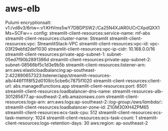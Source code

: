 # aws-elb
Pulumi
encryptionsalt: v1:/vd8v3/6rtw=:v1:KHVms5wY7DBDPSW2:/Ca25N4XJAR0UCrCXpdQXX1Ms+SCFw==
config:
    streamlit-client-resources:service-name: mf-abs
    streamlit-client-resources:cluster-name: Streamlit
    streamlit-client-resources:vpc: StreamlitStack-VPC
    streamlit-client-resources:vpc-id: vpc-03f29ebfd2def1030
    streamlit-client-resources:vpc-ip-cidr: 10.168.0.0/16
    streamlit-client-resources:private-app-subnet-1: subnet-05ed7f90b2891386d
    streamlit-client-resources:private-app-subnet-2: subnet-08566bf5c1d3e9b5b
    streamlit-client-resources:listener-arn: arn:aws:elasticloadbalancing:ap-southeast-2:422890657323:listener/app/streamlit-resources-alb/446f11f8f52d0109/c5cbe6c7875f1020
    streamlit-client-resources:client-url: abs.managedfunctions.app
    streamlit-client-resources:port: 8501
    streamlit-client-resources:loadbalancer-dns-name: streamlit-resources-alb-301285677.ap-southeast-2.elb.amazonaws.com
    streamlit-client-resources:logs-arn: arn:aws:logs:ap-southeast-2:*:log-group:/aws/lambda/*:*:*
    streamlit-client-resources:loadbalancer-zone-id: Z1GM3OXH4ZPM65
    streamlit-client-resources:ecs-task-cpu: 512
    streamlit-client-resources:ecs-task-memory: 1024
    streamlit-client-resources:ecs-task-count: 1
    streamlit-client-resources:logs-retention-days: 30
    aws:region: ap-southeast-2
